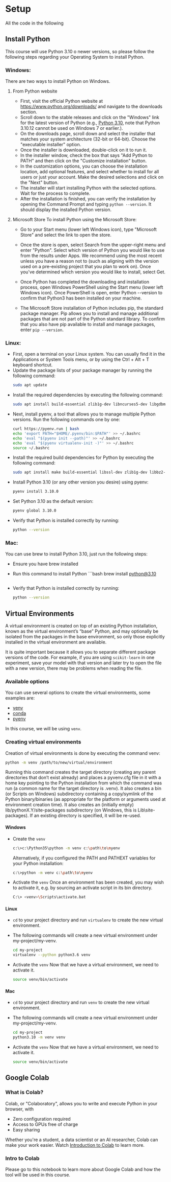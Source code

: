 # Setup
All the code in the following 
## Install Python 
This course will use Python 3.10 o newer versions, so please follow the following steps regarding your Operating System to install Python.

### Windows:
There are two ways to install Python on Windows.
1. From Python website
    * First, visit the official Python website at https://www.python.org/downloads/ and navigate to the downloads section.
    * Scroll down to the stable releases and click on the "Windows" link for the latest version of Python (e.g., [Python 3.10](https://www.python.org/downloads/release/python-31010/), note that Python 3.10.12 cannot be used on Windows 7 or earlier.).
    * On the downloads page, scroll down and select the installer that matches your system architecture (32-bit or 64-bit). Choose the "executable installer" option.
    * Once the installer is downloaded, double-click on it to run it.
    * In the installer window, check the box that says "Add Python to PATH" and then click on the "Customize installation" button.
    * In the customization options, you can choose the installation location, add optional features, and select whether to install for all users or just your account. Make the desired selections and click on the "Next" button.
    * The installer will start installing Python with the selected options. Wait for the process to complete.
    * After the installation is finished, you can verify the installation by opening the Command Prompt and typing `python --version`. It should display the installed Python version.
2. Microsoft Store
    To install Python using the Microsoft Store:

    * Go to your Start menu (lower left Windows icon), type "Microsoft Store" and select the link to open the store.

    * Once the store is open, select Search from the upper-right menu and enter "Python". Select which version of Python you would like to use from the results under Apps. We recommend using the most recent unless you have a reason not to (such as aligning with the version used on a pre-existing project that you plan to work on). Once you've determined which version you would like to install, select Get.

    * Once Python has completed the downloading and installation process, open Windows PowerShell using the Start menu (lower left Windows icon). Once PowerShell is open, enter Python --version to confirm that Python3 has been installed on your machine.

    * The Microsoft Store installation of Python includes pip, the standard package manager. Pip allows you to install and manage additional packages that are not part of the Python standard library. To confirm that you also have pip available to install and manage packages, enter `pip --version`.

### Linux:
* First, open a terminal on your Linux system. You can usually find it in the Applications or System Tools menu, or by using the Ctrl + Alt + T keyboard shortcut.
* Update the package lists of your package manager by running the following command:
    ```bash
    sudo apt update
    ```
* Install the required dependencies by executing the following command:
    ```bash
    sudo apt install build-essential zlib1g-dev libncurses5-dev libgdbm-dev libnss3-dev libssl-dev libreadline-dev libffi-dev libsqlite3-dev wget libbz2-dev
    ```
* Next, install pyenv, a tool that allows you to manage multiple Python versions. Run the following commands one by one:
    ```bash
    curl https://pyenv.run | bash
    echo 'export PATH="$HOME/.pyenv/bin:$PATH"' >> ~/.bashrc
    echo 'eval "$(pyenv init --path)"' >> ~/.bashrc
    echo 'eval "$(pyenv virtualenv-init -)"' >> ~/.bashrc
    source ~/.bashrc
    ```
* Install the required build dependencies for Python by executing the following command:
    ```bash
    sudo apt install make build-essential libssl-dev zlib1g-dev libbz2-dev libreadline-dev libsqlite3-dev wget curl llvm libncurses5-dev libncursesw5-dev xz-utils tk-dev libffi-dev liblzma-dev python-openssl git
    ```
* Install Python 3.10 (or any other version you desire) using pyenv:
    ```bash
    pyenv install 3.10.0
    ```
* Set Python 3.10 as the default version:
    ```bash
    pyenv global 3.10.0
    ```
* Verify that Python is installed correctly by running:
    ```bash
    python --version
    ```

### Mac:
You can use brew to install Python 3.10, just run the following steps: 
* Ensure you have brew installed
    
* Run this command to install Python
        ```bash
    brew install python@3.10
    ```
* Verify that Python is installed correctly by running:
    ```bash
    python --version
    ``` 
## Virtual Environments
A virtual environment is created on top of an existing Python installation, known as the virtual environment’s “base” Python, and may optionally be isolated from the packages in the base environment, so only those explicitly installed in the virtual environment are available.

It is quite important because it allows you to separate different package versions of the code. For example, if you are using `scikit-learn` in one experiment, save your model with that version and later try to open the file with a new version, there may be problems when reading the file. 

### Available options
You can use several options to create the virtual environments, some examples are:
* [venv](https://docs.python.org/3/library/venv.html)
* [conda](https://conda.io/projects/conda/en/latest/user-guide/tasks/manage-environments.html)
* [pyenv](https://github.com/pyenv/pyenv-virtualenv)

In this course, we will be using `venv`.

### Creating virtual environments
Creation of virtual environments is done by executing the command venv:

```bash
python -m venv /path/to/new/virtual/environment
```
Running this command creates the target directory (creating any parent directories that don’t exist already) and places a pyvenv.cfg file in it with a home key pointing to the Python installation from which the command was run (a common name for the target directory is .venv). It also creates a bin (or Scripts on Windows) subdirectory containing a copy/symlink of the Python binary/binaries (as appropriate for the platform or arguments used at environment creation time). It also creates an (initially empty) lib/pythonX.Y/site-packages subdirectory (on Windows, this is Lib\site-packages). If an existing directory is specified, it will be re-used.

#### Windows

* Create the `venv`
    ```bash
    c:\>c:\Python35\python -m venv c:\path\to\myenv
    ```

    Alternatively, if you configured the PATH and PATHEXT variables for your Python installation:
    ```bash
    c:\>python -m venv c:\path\to\myenv
    ```

* Activate the `venv`
    Once an environment has been created, you may wish to activate it, e.g. by sourcing an activate script in its bin directory.
    ```bash
    C:\> <venv>\Scripts\activate.bat
    ```
#### Linux
* `cd` to your project directory and run `virtualenv` to create the new virtual environment.

* The following commands will create a new virtual environment under my-project/my-venv.
    ```bash
    cd my-project
    virtualenv --python python3.6 venv
    ```
* Activate the `venv`
    Now that we have a virtual environment, we need to activate it.
    ```bash
    source venv/bin/activate
    ```

#### Mac
* `cd` to your project directory and run `venv` to create the new virtual environment.

* The following commands will create a new virtual environment under my-project/my-venv.
    ```bash
    cd my-project
    python3.10 -m venv venv
    ```
* Activate the `venv`
    Now that we have a virtual environment, we need to activate it.
    ```bash
    source venv/bin/activate
    ```
## Google Colab

### What is Colab?
Colab, or "Colaboratory", allows you to write and execute Python in your browser, with

* Zero configuration required
* Access to GPUs free of charge
* Easy sharing

Whether you're a student, a data scientist or an AI researcher, Colab can make your work easier. Watch [Introduction to Colab](https://www.youtube.com/watch?v=inN8seMm7UI) to learn more.

### Intro to Colab
Please go to this notebook to learn more about Google Colab and how the tool will be used in this course.